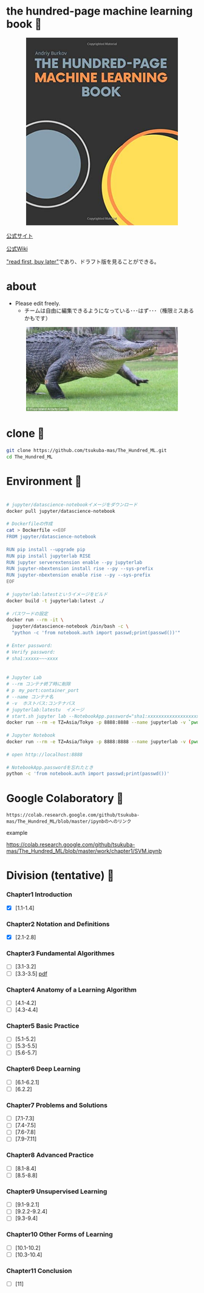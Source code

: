 # the hundred-page machine learning book 🦊

<div align="center">
    <img src="images/book.jpg" width="400px">
</div>


[公式サイト](http://themlbook.com/)

[公式Wiki](http://themlbook.com/wiki/doku.php?id=start&do=index)

["read first, buy later"](http://themlbook.com/wiki/doku.php)であり、ドラフト版を見ることができる。

# about

- Please edit freely.
  - チームは自由に編集できるようになっている･･･はず･･･（権限ミスあるかもです）

<div align="center">
    <img src="images/wani.jpeg" width="400px">
</div>


# clone 🦊

```bash
git clone https://github.com/tsukuba-mas/The_Hundred_ML.git
cd The_Hundred_ML
```

# Environment 🦊


```bash

# jupyter/datascience-notebookイメージをダウンロード
docker pull jupyter/datascience-notebook

# Dockerfileの作成
cat > Dockerfile <<EOF
FROM jupyter/datascience-notebook

RUN pip install --upgrade pip
RUN pip install jupyterlab RISE
RUN jupyter serverextension enable --py jupyterlab
RUN jupyter-nbextension install rise --py --sys-prefix
RUN jupyter-nbextension enable rise --py --sys-prefix
EOF

# jupyterlab:latestというイメージをビルド
docker build -t jupyterlab:latest ./
　
# パスワードの設定
docker run --rm -it \
  jupyter/datascience-notebook /bin/bash -c \
  "python -c 'from notebook.auth import passwd;print(passwd())'"

# Enter password:
# Verify password:
# sha1:xxxxx~~~xxxx


# Jupyter Lab
# --rm コンテナ終了時に削除
# p　my_port:container_port
# --name コンテナ名
# -v  ホストパス:コンテナパス
# jupyterlab:latestu  イメージ
# start.sh jupyter lab --NotebookApp.password="sha1:xxxxxxxxxxxxxxxxxxxxxxxx" コンテナに実行させるコマンド
docker run --rm -e TZ=Asia/Tokyo -p 8888:8888 --name jupyterlab -v `pwd`/work:/home/jovyan/work jupyterlab:latest start.sh jupyter lab --NotebookApp.password="xxxxxxxx"

# Jupyter Notebook
docker run --rm -e TZ=Asia/Tokyo -p 8888:8888 --name jupyterlab -v (pwd)/work:/home/jovyan/work jupyterlab:latest start.sh jupyter notebook --NotebookApp.password="xxxxxxxx"

# open http://localhost:8888

# NotebookApp.passwordを忘れたとき
python -c 'from notebook.auth import passwd;print(passwd())'

```

# Google Colaboratory 🦊


```
https://colab.research.google.com/github/tsukuba-mas/The_Hundred_ML/blob/master/ipynbのへのリンク
```

example

https://colab.research.google.com/github/tsukuba-mas/The_Hundred_ML/blob/master/work/chapter1/SVM.ipynb


# Division (tentative) 🦊

### Chapter1 Introduction

- [x] [1.1-1.4]

### Chapter2 Notation and Definitions

- [x] [2.1-2.8]

### Chapter3 Fundamental Algorithmes

- [ ] [3.1-3.2]
- [ ] [3.3-3.5] [pdf](https://speakerdeck.com/ganariya/lun-jiang-the-hundred-ml-3-dot-3-3-dot-5)

### Chapter4 Anatomy of a Learning Algorithm

- [ ] [4.1-4.2]
- [ ] [4.3-4.4]

### Chapter5 Basic Practice

- [ ] [5.1-5.2]
- [ ] [5.3-5.5]
- [ ] [5.6-5.7]

### Chapter6 Deep Learning

- [ ] [6.1-6.2.1]
- [ ] [6.2.2]

### Chapter7 Problems and Solutions

- [ ] [7.1-7.3]
- [ ] [7.4-7.5]
- [ ] [7.6-7.8]
- [ ] [7.9-7.11]

### Chapter8 Advanced Practice

- [ ] [8.1-8.4]
- [ ] [8.5-8.8]

### Chapter9 Unsupervised Learning

- [ ] [9.1-9.2.1]
- [ ] [9.2.2-9.2.4]
- [ ] [9.3-9.4]

### Chapter10 Other Forms of Learning

- [ ] [10.1-10.2]
- [ ] [10.3-10.4]

### Chapter11 Conclusion

- [ ] [11]
